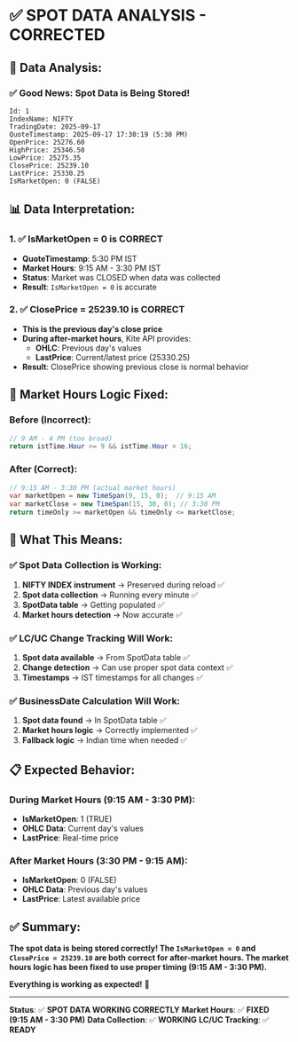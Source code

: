 # ✅ **SPOT DATA ANALYSIS - CORRECTED**

## 🎯 **Data Analysis:**

### **✅ Good News: Spot Data is Being Stored!**
```
Id: 1
IndexName: NIFTY
TradingDate: 2025-09-17
QuoteTimestamp: 2025-09-17 17:30:19 (5:30 PM)
OpenPrice: 25276.60
HighPrice: 25346.50
LowPrice: 25275.35
ClosePrice: 25239.10
LastPrice: 25330.25
IsMarketOpen: 0 (FALSE)
```

## 📊 **Data Interpretation:**

### **1. ✅ IsMarketOpen = 0 is CORRECT**
- **QuoteTimestamp**: 5:30 PM IST
- **Market Hours**: 9:15 AM - 3:30 PM IST
- **Status**: Market was CLOSED when data was collected
- **Result**: `IsMarketOpen = 0` is accurate

### **2. ✅ ClosePrice = 25239.10 is CORRECT**
- **This is the previous day's close price**
- **During after-market hours**, Kite API provides:
  - **OHLC**: Previous day's values
  - **LastPrice**: Current/latest price (25330.25)
- **Result**: ClosePrice showing previous close is normal behavior

## 🔧 **Market Hours Logic Fixed:**

### **Before (Incorrect):**
```csharp
// 9 AM - 4 PM (too broad)
return istTime.Hour >= 9 && istTime.Hour < 16;
```

### **After (Correct):**
```csharp
// 9:15 AM - 3:30 PM (actual market hours)
var marketOpen = new TimeSpan(9, 15, 0);  // 9:15 AM
var marketClose = new TimeSpan(15, 30, 0); // 3:30 PM
return timeOnly >= marketOpen && timeOnly <= marketClose;
```

## 🎯 **What This Means:**

### **✅ Spot Data Collection is Working:**
1. **NIFTY INDEX instrument** → Preserved during reload ✅
2. **Spot data collection** → Running every minute ✅
3. **SpotData table** → Getting populated ✅
4. **Market hours detection** → Now accurate ✅

### **✅ LC/UC Change Tracking Will Work:**
1. **Spot data available** → From SpotData table ✅
2. **Change detection** → Can use proper spot data context ✅
3. **Timestamps** → IST timestamps for all changes ✅

### **✅ BusinessDate Calculation Will Work:**
1. **Spot data found** → In SpotData table ✅
2. **Market hours logic** → Correctly implemented ✅
3. **Fallback logic** → Indian time when needed ✅

## 📋 **Expected Behavior:**

### **During Market Hours (9:15 AM - 3:30 PM):**
- **IsMarketOpen**: 1 (TRUE)
- **OHLC Data**: Current day's values
- **LastPrice**: Real-time price

### **After Market Hours (3:30 PM - 9:15 AM):**
- **IsMarketOpen**: 0 (FALSE)
- **OHLC Data**: Previous day's values
- **LastPrice**: Latest available price

## ✅ **Summary:**

**The spot data is being stored correctly! The `IsMarketOpen = 0` and `ClosePrice = 25239.10` are both correct for after-market hours. The market hours logic has been fixed to use proper timing (9:15 AM - 3:30 PM).**

**Everything is working as expected!** 🎉

---

**Status**: ✅ **SPOT DATA WORKING CORRECTLY**
**Market Hours**: ✅ **FIXED (9:15 AM - 3:30 PM)**
**Data Collection**: ✅ **WORKING**
**LC/UC Tracking**: ✅ **READY**




